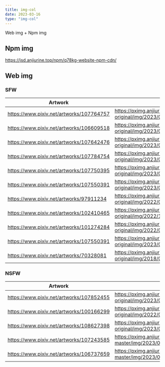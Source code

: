 ```yaml
---
title: img-col
date: 2023-03-16
type: "img-col"
---
```


Web img + Npm img

## Npm img

https://jsd.anjiurine.top/npm/q78kg-website-npm-cdn/

## Web img

### SFW

| Artwork | Proxy Url |
| --- | --- |
| https://www.pixiv.net/artworks/107764757 | https://pximg.anjiurine.top/img-original/img/2023/05/03/12/54/46/107764757_p0.png |
| https://www.pixiv.net/artworks/106609518 | https://pximg.anjiurine.top/img-original/img/2023/03/27/15/55/22/106609518_p0.jpg |
| https://www.pixiv.net/artworks/107642476 | https://pximg.anjiurine.top/img-original/img/2023/04/29/23/01/51/107642476_p0.jpg |
| https://www.pixiv.net/artworks/107784754 | https://pximg.anjiurine.top/img-original/img/2023/05/04/00/18/34/107784754_p0.png |
| https://www.pixiv.net/artworks/107750395 | https://pximg.anjiurine.top/img-original/img/2023/05/03/00/01/03/107750395_p0.jpg |
| https://www.pixiv.net/artworks/107550391 | https://pximg.anjiurine.top/img-original/img/2023/04/26/22/44/09/107550391_p0.jpg |
| https://www.pixiv.net/artworks/97911234 | https://pximg.anjiurine.top/img-original/img/2022/04/27/09/50/10/97911234_p0.jpg |
| https://www.pixiv.net/artworks/102410465 | https://pximg.anjiurine.top/img-original/img/2022/11/01/01/20/25/102410465_p0.jpg |
| https://www.pixiv.net/artworks/101274284 | https://pximg.anjiurine.top/img-original/img/2022/09/17/01/17/39/101274284_p0.jpg |
| https://www.pixiv.net/artworks/107550391 | https://pximg.anjiurine.top/img-original/img/2023/04/26/22/44/09/107550391_p0.jpg |
| https://www.pixiv.net/artworks/70328081 | https://pximg.anjiurine.top/img-original/img/2018/08/22/13/30/00/70328081_p0.jpg |
### NSFW

| Artwork | Proxy Url |
| --- | --- |
| https://www.pixiv.net/artworks/107852455 | https://pximg.anjiurine.top/img-original/img/2023/05/06/00/03/21/107852455_p0.jpg |
| https://www.pixiv.net/artworks/100166299 | https://pximg.anjiurine.top/img-original/img/2022/08/02/00/00/22/100166299_p0.png |
| https://www.pixiv.net/artworks/108627398 | https://pximg.anjiurine.top/img-original/img/2023/06/01/15/38/04/108627398_p1.jpg
| https://www.pixiv.net/artworks/107243585 | https://pximg.anjiurine.top/img-master/img/2023/04/16/23/01/48/107243585_p0_master1200.jpg |
| https://www.pixiv.net/artworks/106737659 | https://pximg.anjiurine.top/img-master/img/2023/03/31/23/01/37/106737659_p0_master1200.jpg |